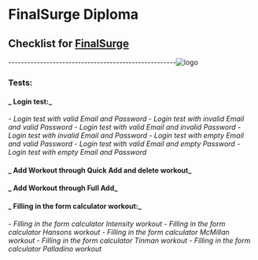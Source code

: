 # FinalSurge Diploma
## Checklist for [FinalSurge](https://log.finalsurge.com/login.cshtml) 

-----------------------------------------------------<img align = "right">![logo](https://log.finalsurge.com/img/branded/finalsurge.png)<img>
### Tests:

#### **_ Login test:_**

_- Login test with valid Email and Password_
_- Login test with invalid Email and valid Password_
_- Login test with valid Email and invalid Password_
_- Login test with invalid Email and Password_
_- Login test with empty Email and valid Password_
_- Login test with valid Email and empty Password_
_- Login test with empty Email and Password_

#### **_ Add Workout through Quick Add and delete workout_**

#### **_ Add Workout through Full Add_**

#### **_ Filling in the form calculator workout:_**

_- Filling in the form calculator Intensity workout_
_- Filling in the form calculator Hansons workout_
_- Filling in the form calculator McMillan workout_
_- Filling in the form calculator Tinman workout_
_- Filling in the form calculator Palladino workout_


